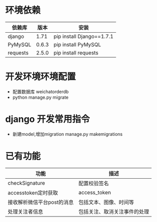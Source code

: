 # 环境依赖

依赖库 | 版本 | 安装
------|------|-----
django | 1.71 | pip install Django==1.7.1
PyMySQL | 0.6.3 | pip install PyMySQL
requests | 2.5.0 | pip install requests


# 开发环境环境配置

* 配置数据库 weichatorderdb
* python manage.py migrate

# django 开发常用指令

* 新建model,增加migration manage.py makemigrations

# 已有功能

功能                |                描述
--------------------|---------------------
checkSignature | 配置校验签名
accesstoken定时获取 | access_token
接收解析微信平台post的消息 | 包括文本、图像、时间等
处理关注者信息  | 包括关注、取消关注事件的处理